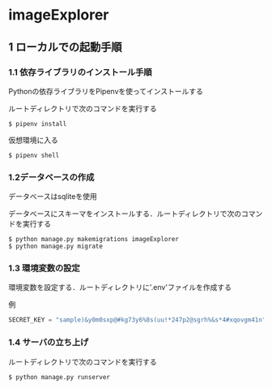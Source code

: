 # imageExplorer

## 1 ローカルでの起動手順


### 1.1 依存ライブラリのインストール手順
Pythonの依存ライブラリをPipenvを使ってインストールする

ルートディレクトリで次のコマンドを実行する
```shell
$ pipenv install
```

仮想環境に入る
```shell
$ pipenv shell
```
### 1.2データベースの作成
データベースはsqliteを使用

データベースにスキーマをインストールする．ルートディレクトリで次のコマンドを実行する
```shell
$ python manage.py makemigrations imageExplorer
$ python manage.py migrate
```

### 1.3 環境変数の設定
環境変数を設定する．ルートディレクトリに'.env'ファイルを作成する

例
```python
SECRET_KEY = "sample)&y0m0sxp@#kg73y6%8s(uu!*247p2@sgrh%&s*4#xqovgm41n"
```

### 1.4 サーバの立ち上げ
ルートディレクトリで次のコマンドを実行する

```shell
$ python manage.py runserver
```